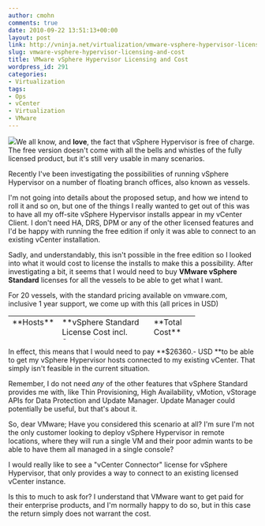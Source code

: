 ```yaml
---
author: cmohn
comments: true
date: 2010-09-22 13:51:13+00:00
layout: post
link: http://vninja.net/virtualization/vmware-vsphere-hypervisor-licensing-and-cost/
slug: vmware-vsphere-hypervisor-licensing-and-cost
title: VMware vSphere Hypervisor Licensing and Cost
wordpress_id: 291
categories:
- Virtualization
tags:
- Ops
- vCenter
- Virtualization
- VMware
---
```


![](/images/logos/vmware-logo.gif)We all know, and **love**, the fact that vSphere Hypervisor is free of charge. The free version doesn't come with all the bells and whistles of the fully licensed product, but it's still very usable in many scenarios. 

Recently I've been investigating the possibilities of running vSphere Hypervisor on a number of floating branch offices, also known as vessels.

I'm not going into details about the proposed setup, and how we intend to roll it and so on, but one of the things I really wanted to get out of this was to have all my off-site vSphere Hypervisor installs appear in my vCenter Client. I don't need HA, DRS, DPM or any of the other licensed features and I'd be happy with running the free edition if only it was able to connect to an existing vCenter installation.

Sadly, and understandably, this isn't possible in the free edition so I looked into what it would cost to license the installs to make this a possibility. After investigating a bit, it seems that I would need to buy **VMware vSphere Standard** licenses for all the vessels to be able to get what I want.

For 20 vessels, with the standard pricing available on vmware.com, inclusive 1 year support, we come up with this (all prices in USD)
<table cellpadding="0" cellspacing="0" style="height: 48px;" border="0" width="317" >
<tbody >
<tr >

<td width="64" valign="top" >**Hosts**
</td>

<td width="170" valign="top" >**vSphere Standard
License Cost incl. Support**
</td>

<td width="76" valign="top" >**Total Cost**
</td>
</tr>
<tr >

<td width="64" valign="top" >20
</td>

<td width="170" valign="top" >1318
</td>

<td width="76" valign="top" >26360
</td>
</tr>
</tbody>
</table>
In effect, this means that I would need to pay **$26360.- USD **to be able to get my vSphere Hypervisor hosts connected to my existing vCenter. That simply isn't feasible in the current situation. 

Remember, I do not need _any_ of the other features that vSphere Standard provides me with, like Thin Provisioning, High Availability, vMotion, vStorage APIs for Data Protection and Update Manager.  Update Manager could potentially be useful, but that's about it.

So, dear VMware; Have you considered this scenario at all? I'm sure I'm not the only customer looking to deploy vSphere Hypervisor in remote locations, where they will run a single VM and their poor admin wants to be able to have them all managed in a single console?

I would really like to see a "vCenter Connector" license for vSphere Hypervisor, that only provides a way to connect to an existing licensed vCenter instance. 

Is this to much to ask for? I understand that VMware want to get paid for their enterprise products, and I'm normally happy to do so, but in this case the return simply does not warrant the cost.


